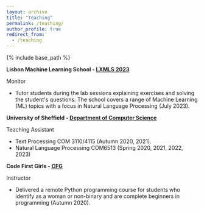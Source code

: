 ```yaml
---
layout: archive
title: "Teaching"
permalink: /teaching/
author_profile: true
redirect_from:
  - /teaching
---
```


{% include base_path %}


**Lisbon Machine Learning School - [LXMLS 2023](http://lxmls.it.pt/2023/)**

Monitor
- Tutor students during the lab sessions explaining exercises and solving the student's questions. The school covers a range of Machine Learning (ML) topics with a focus in Natural Language Processing (July 2023).

**University of Sheffield - [Department of Computer Science](https://www.sheffield.ac.uk/dcs)**

Teaching Assistant 
- Text Processing COM 3110/4115 (Autumn 2020, 2021).
- Natural Language Processing COM6513 (Spring 2020, 2021, 2022, 2023)

**Code First Girls - [CFG](https://codefirstgirls.com/)** 

Instructor 
- Delivered a remote Python programming course for students who identify as a woman or non-binary and are complete beginners in programming (Autumn 2020).

